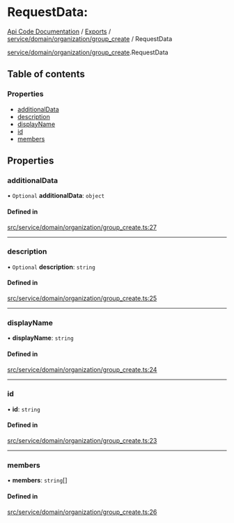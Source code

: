 # RequestData: 
 
[Api Code Documentation](../README.md) / [Exports](../modules.md) / [service/domain/organization/group\_create](../modules/service_domain_organization_group_create.md) / RequestData

[service/domain/organization/group\_create](../modules/service_domain_organization_group_create.md).RequestData

## Table of contents

### Properties

- [additionalData](service_domain_organization_group_create.RequestData.md#additionaldata)
- [description](service_domain_organization_group_create.RequestData.md#description)
- [displayName](service_domain_organization_group_create.RequestData.md#displayname)
- [id](service_domain_organization_group_create.RequestData.md#id)
- [members](service_domain_organization_group_create.RequestData.md#members)

## Properties

### additionalData

• `Optional` **additionalData**: `object`

#### Defined in

[src/service/domain/organization/group_create.ts:27](https://github.com/openkfw/TruBudget/blob/d07ad94/api/src/service/domain/organization/group_create.ts#L27)

___

### description

• `Optional` **description**: `string`

#### Defined in

[src/service/domain/organization/group_create.ts:25](https://github.com/openkfw/TruBudget/blob/d07ad94/api/src/service/domain/organization/group_create.ts#L25)

___

### displayName

• **displayName**: `string`

#### Defined in

[src/service/domain/organization/group_create.ts:24](https://github.com/openkfw/TruBudget/blob/d07ad94/api/src/service/domain/organization/group_create.ts#L24)

___

### id

• **id**: `string`

#### Defined in

[src/service/domain/organization/group_create.ts:23](https://github.com/openkfw/TruBudget/blob/d07ad94/api/src/service/domain/organization/group_create.ts#L23)

___

### members

• **members**: `string`[]

#### Defined in

[src/service/domain/organization/group_create.ts:26](https://github.com/openkfw/TruBudget/blob/d07ad94/api/src/service/domain/organization/group_create.ts#L26)
